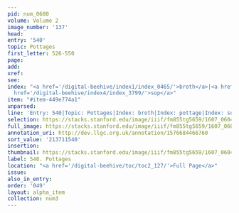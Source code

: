```yaml
---
pid: num_0680
volume: Volume 2
image_number: '137'
head:
entry: '540'
topic: Pottages
first_letter: 526-550
page:
add:
xref:
see:
index: "<a href='/digital-beehive/index1/index_0465/'>broth</a>|<a href='/digital-beehive/index4/index_3093/'>pottage</a>|<a
  href='/digital-beehive/index4/index_3799/'>sop</a>"
item: "#item-449e774a1"
unparsed:
line: 'Entry: 540|Topic: Pottages|Index: broth|Index: pottage|Index: sop|#item-449e774a1'
selection: https://stacks.stanford.edu/image/iiif/fm855tg5659/1607_0604/450,1540,2907,686/full/0/default.jpg
full_image: https://stacks.stanford.edu/image/iiif/fm855tg5659/1607_0604/full/full/0/default.jpg
annotation_uri: http://dev.llgc.org.uk/annotation/1576684466760
sort_value: '213711540'
insertion:
thumbnail: https://stacks.stanford.edu/image/iiif/fm855tg5659/1607_0604/450,1540,600,180/250,/0/default.jpg
label: 540. Pottages
location: "<a href='/digital-beehive/toc/toc2_127/'>Full Page</a>"
issue:
also_in_entry:
order: '049'
layout: alpha_item
collection: num3
---
```

